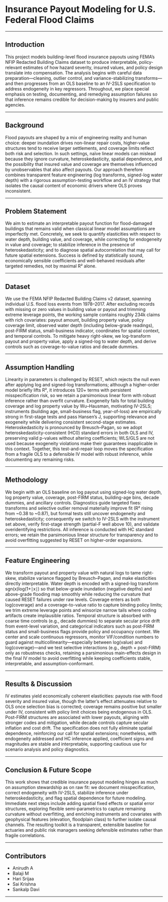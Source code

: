 # Insurance Payout Modeling for U.S. Federal Flood Claims

---

## Introduction
This project models building-level flood insurance payouts using FEMA’s NFIP Redacted Building Claims dataset to produce interpretable, policy-relevant estimates of how hazard severity, insured values, and policy design translate into compensation. The analysis begins with careful data preparation—cleaning, outlier control, and variance-stabilizing transforms—and then progresses from an OLS baseline to an IV-2SLS specification to address endogeneity in key regressors. Throughout, we place special emphasis on testing, documenting, and remedying assumption failures so that inference remains credible for decision-making by insurers and public agencies.

---

## Background
Flood payouts are shaped by a mix of engineering reality and human choice: deeper inundation drives non-linear repair costs, higher-value structures tend to receive larger settlements, and coverage limits reflect both risk and selection. In such settings, naïve linear models can mislead because they ignore curvature, heteroskedasticity, spatial dependence, and the possibility that insured value and coverage are themselves influenced by unobservables that also affect payouts. Our approach therefore combines transparent feature engineering (log transforms, signed-log water depth) with a rigorous assumption-testing workflow and an IV strategy that isolates the causal content of economic drivers where OLS proves inconsistent.

---

## Problem Statement
We aim to estimate an interpretable payout function for flood-damaged buildings that remains valid when classical linear model assumptions are imperfectly met. Concretely, we seek to quantify elasticities with respect to water depth, building value, and coverage, while correcting for endogeneity in value and coverage; to stabilize inference in the presence of heteroskedasticity; and to diagnose spatial autocorrelation that may call for future spatial extensions. Success is defined by statistically sound, economically sensible coefficients and well-behaved residuals after targeted remedies, not by maximal R² alone.

---

## Dataset
We use the FEMA NFIP Redacted Building Claims v2 dataset, spanning individual U.S. flood loss events from 1978–2017. After excluding records with missing or zero values in building value or payout and trimming extreme leverage points, the working sample contains roughly 234k claims with rich covariates: payout amount, building property value, policy coverage limit, observed water depth (including below-grade readings), post-FIRM status, small-business indicator, coordinates for spatial context, and temporal controls. To mitigate heavy right-skew, we log-transform payout and property value, apply a signed-log to water depth, and derive controls such as coverage-to-value ratios and decade dummies.

---

## Assumption Handling
Linearity in parameters is challenged by RESET, which rejects the null even after applying log and signed-log transformations; although a higher-order model briefly lifts R², it introduces 120+ terms with persistent misspecification risk, so we retain a parsimonious linear form with robust inference rather than overfit curvature.
Exogeneity fails for total building coverage and log property value by Wu–Hausman, motivating IV-2SLS; instruments (building age, small-business flag, year-of-loss) are empirically strong in first-stage tests and pass Hansen’s J, supporting relevance and exogeneity while delivering consistent second-stage estimates.
Heteroskedasticity is pronounced by Breusch–Pagan, so we adopt heteroskedasticity-consistent (HC0) standard errors in both OLS and IV, preserving valid p-values without altering coefficients; WLS/GLS are not used because exogeneity violations make their guarantees inapplicable in this context.
Together, this test-and-repair loop moves the specification from a fragile OLS to a defensible IV model with robust inference, while documenting any remaining risks.

---

## Methodology
We begin with an OLS baseline on log payout using signed-log water depth, log property value, coverage, post-FIRM status, building-age bins, decade dummies, and ancillary controls. Diagnostics guide targeted fixes: transforms and selective outlier removal materially improve fit (R² rising from ~0.38 to ~0.87), but formal tests still uncover endogeneity and heteroskedasticity; consequently we switch to IV-2SLS with the instrument set above, verify first-stage strength (partial-F well above 10), and validate overidentifying restrictions. All inference is conducted with HC standard errors; we retain the parsimonious linear structure for transparency and to avoid overfitting suggested by RESET on higher-order expansions.

---

## Feature Engineering
We transform payout and property value with natural logs to tame right-skew, stabilize variance flagged by Breusch–Pagan, and make elasticities directly interpretable. Water depth is encoded with a signed-log transform sgn(x)log(1+∣x∣) so that below-grade inundation (negative depths) and above-grade flooding map smoothly while reducing the curvature that caused RESET failures under raw levels. Coverage enters as both log(coverage) and a coverage-to-value ratio to capture binding policy limits; we trim extreme leverage points and winsorize narrow tails where coding artifacts create implausible ratios. Temporal structure is absorbed with coarse time controls (e.g., decade dummies) to separate secular price drift from event-level variation, and categorical indicators such as post-FIRM status and small-business flags provide policy and occupancy context. We center and scale continuous regressors, monitor VIF/condition numbers to guard against multicollinearity—especially between log(value) and log(coverage)—and we test selective interactions (e.g., depth × post-FIRM) only as robustness checks, retaining a parsimonious main-effects design in the final IV model to avoid overfitting while keeping coefficients stable, interpretable, and assumption-conformant.

---

## Results & Discussion
IV estimates yield economically coherent elasticities: payouts rise with flood severity and insured value, though the latter’s effect attenuates relative to OLS once selection bias is corrected; coverage remains positive but smaller under IV, consistent with policy limit choices being endogenous in OLS. Post-FIRM structures are associated with lower payouts, aligning with stronger codes and mitigation, while decade controls capture secular inflation and cost drift. The specification does not fully eliminate spatial dependence, reinforcing our call for spatial extensions; nonetheless, with endogeneity addressed and HC inference applied, coefficient signs and magnitudes are stable and interpretable, supporting cautious use for scenario analysis and policy diagnostics.

---

## Conclusion & Future Scope
This work shows that credible insurance payout modeling hinges as much on assumption stewardship as on raw fit: we document misspecification, correct endogeneity with IV-2SLS, stabilize inference under heteroskedasticity, and flag spatial dependence for future modeling. Immediate next steps include adding spatial fixed effects or spatial error structures, exploring flexible semi-parametrics to capture remaining curvature without overfitting, and enriching instruments and covariates with geophysical features (elevation, floodplain class) to further isolate causal channels. The resulting toolkit is a transparent, extensible baseline for actuaries and public risk managers seeking defensible estimates rather than fragile correlations.

---

## Contributors
- Anirudh A
- Balaji M
- Hari Srijaa
- Sai Krishna
- Sankalp Davi

---
